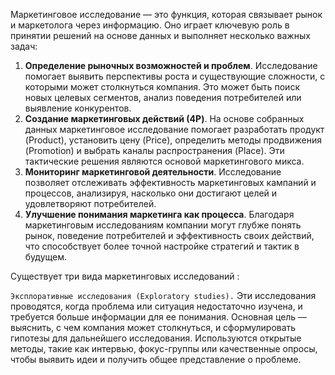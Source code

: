 Маркетинговое исследование — это функция, которая связывает рынок и маркетолога через информацию. Оно играет ключевую роль в принятии решений на основе данных и выполняет несколько важных задач:
1. **Определение рыночных возможностей и проблем**. Исследование помогает выявить перспективы роста и существующие сложности, с которыми может столкнуться компания. Это может быть поиск новых целевых сегментов, анализ поведения потребителей или выявление конкурентов.
2. **Создание маркетинговых действий (4P)**. На основе собранных данных маркетинговое исследование помогает разработать продукт (Product), установить цену (Price), определить методы продвижения (Promotion) и выбрать каналы распространения (Place). Эти тактические решения являются основой маркетингового микса.
3. **Мониторинг маркетинговой деятельности**. Исследование позволяет отслеживать эффективность маркетинговых кампаний и процессов, анализируя, насколько они достигают целей и удовлетворяют потребителей.
4. **Улучшение понимания маркетинга как процесса**. Благодаря маркетинговым исследованиям компании могут глубже понять рынок, поведение потребителей и эффективность своих действий, что способствует более точной настройке стратегий и тактик в будущем.

Существует три вида маркетинговых исследований : 

`Эксплоративные исследования (Exploratory studies).` 
Эти исследования проводятся, когда проблема или ситуация недостаточно изучена, и требуется больше информации для ее понимания. Основная цель — выяснить, с чем компания может столкнуться, и сформулировать гипотезы для дальнейшего исследования. Используются открытые методы, такие как интервью, фокус-группы или качественные опросы, чтобы выявить идеи и получить общее представление о проблеме.

